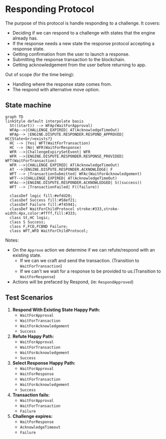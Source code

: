 # Responding Protocol

The purpose of this protocol is handle responding to a challenge.
It covers:

- Deciding if we can respond to a challenge with states that the engine already has.
- If the response needs a new state the response protocol accepting a response state.
- Getting confirmation from the user to launch a response.
- Submitting the response transaction to the blockchain.
- Getting acknowledgement from the user before returning to app.

Out of scope (for the time being):

- Handling where the response state comes from.
- The respond with alternative move option.

## State machine

```mermaid
graph TD
linkStyle default interpolate basis
  St((start)) --> WFAp(WaitForApproval)
  WFAp-->|CHALLENGE_EXPIRED| AT(AcknowledgeTimeOut)
  WFAp--> |ENGINE.DISPUTE.RESPONDER.RESPOND_APPROVED| HC{State<br/>exists?}
  HC --> |Yes| WFT(WaitForTransaction)
  HC --> |No| WFR(WaitForResponse)
  WFR -->|ChallengeExpirySetEvent| WFR
  WFR -->|ENGINE.DISPUTE.RESPONDER.RESPONSE_PROVIDED| WFT(WaitForTransaction)
  WFR -->|CHALLENGE_EXPIRED| AT(AcknowledgeTimeOut)
  AT -->|ENGINE.DISPUTE.RESPONDER.ACKNOWLEDGE| F
  WFT --> |TransactionSubmitted| WFAc(WaitForAcknowledgement)
  WFT-->|CHALLENGE_EXPIRED| AT(AcknowledgeTimeOut)
  WFAc-->|ENGINE.DISPUTE.RESPONDER.ACKNOWLEDGED| S((success))
  WFT --> |TransactionFailed| F((failure))

  classDef logic fill:#efdd20;
  classDef Success fill:#58ef21;
  classDef Failure fill:#f45941;
  classDef WaitForChildProtocol stroke:#333,stroke-width:4px,color:#ffff,fill:#333;
  class St,HC logic;
  class S Success;
  class F,FCD,FCBND Failure;
  class WFT,WFD WaitForChildProtocol;
```

Notes:

- On the `Approve` action we determine if we can refute/respond with an existing state.
  - If we can we craft and send the transaction. (Transition to `WaitForTransaction`)
  - If we can't we wait for a response to be provided to us.(Transition to `WaitForResponse`)
- Actions will be prefaced by Respond, (ie: `RespondApproved`)

## Test Scenarios

1. **Respond With Existing State Happy Path:**
   - `WaitForApproval`
   - `WaitForTransaction`
   - `WaitForAcknowledgement`
   - `Success`
2. **Refute Happy Path:**
   - `WaitForApproval`
   - `WaitForTransaction`
   - `WaitForAcknowledgement`
   - `Success`
3. **Select Response Happy Path:**
   - `WaitForApproval`
   - `WaitForResponse`
   - `WaitForTransaction`
   - `WaitForAcknowledgement`
   - `Success`
4. **Transaction fails:**
   - `WaitForApproval`
   - `WaitForTransaction`
   - `Failure`
5. **Challenge expires:**
   - `WaitForResponse`
   - `AcknowledgeTimeout`
   - `Failure`
